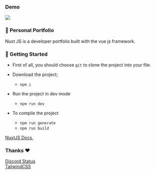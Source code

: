 ### Demo
<img src="https://res.cloudinary.com/practicaldev/image/fetch/s--oOsNojes--/c_limit%2Cf_auto%2Cfl_progressive%2Cq_auto%2Cw_880/https://dev-to-uploads.s3.amazonaws.com/uploads/articles/hj4hot0m6gmg5ksbfgo3.png" style="text-align: center;"/>

### 👋 Personal Portfolio

Nuxt JS is a developer portfolio built with the vue js framework.


### 🔧 Getting  Started
 - First of all, you should choose `git` to clone the project into your file. 

 - Download the project;
     - `npm i`

 - Run the project in dev mode
     - `npm run dev`

 - To compile the project
     - `npm run generate`
     - `npm run build`

[NuxtJS Docs.](https://nuxtjs.org/)

### Thanks ❤️
[Discord Status](https://github.com/Phineas/lanyard) <br>
[TailwindCSS](https://tailwindcss.com/) 
